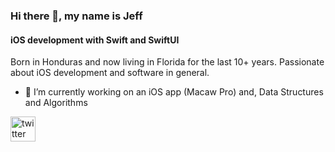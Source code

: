### Hi there 👋, my name is Jeff
#### iOS development with Swift and SwiftUI 
Born in Honduras and now living in Florida for the last 10+ years. Passionate about iOS development and software in general. 

- 🔭 I’m currently working on an iOS app (Macaw Pro) and, Data Structures and Algorithms

[<img src='https://cdn.jsdelivr.net/npm/simple-icons@3.0.1/icons/twitter.svg' alt='twitter' height='40'>](https://twitter.com/@jeffalalg94 )  

